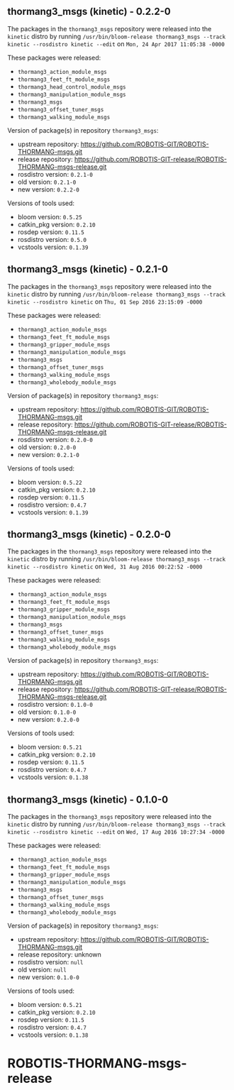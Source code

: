 ## thormang3_msgs (kinetic) - 0.2.2-0

The packages in the `thormang3_msgs` repository were released into the `kinetic` distro by running `/usr/bin/bloom-release thormang3_msgs --track kinetic --rosdistro kinetic --edit` on `Mon, 24 Apr 2017 11:05:38 -0000`

These packages were released:
- `thormang3_action_module_msgs`
- `thormang3_feet_ft_module_msgs`
- `thormang3_head_control_module_msgs`
- `thormang3_manipulation_module_msgs`
- `thormang3_msgs`
- `thormang3_offset_tuner_msgs`
- `thormang3_walking_module_msgs`

Version of package(s) in repository `thormang3_msgs`:

- upstream repository: https://github.com/ROBOTIS-GIT/ROBOTIS-THORMANG-msgs.git
- release repository: https://github.com/ROBOTIS-GIT-release/ROBOTIS-THORMANG-msgs-release.git
- rosdistro version: `0.2.1-0`
- old version: `0.2.1-0`
- new version: `0.2.2-0`

Versions of tools used:

- bloom version: `0.5.25`
- catkin_pkg version: `0.2.10`
- rosdep version: `0.11.5`
- rosdistro version: `0.5.0`
- vcstools version: `0.1.39`


## thormang3_msgs (kinetic) - 0.2.1-0

The packages in the `thormang3_msgs` repository were released into the `kinetic` distro by running `/usr/bin/bloom-release thormang3_msgs --track kinetic --rosdistro kinetic` on `Thu, 01 Sep 2016 23:15:09 -0000`

These packages were released:
- `thormang3_action_module_msgs`
- `thormang3_feet_ft_module_msgs`
- `thormang3_gripper_module_msgs`
- `thormang3_manipulation_module_msgs`
- `thormang3_msgs`
- `thormang3_offset_tuner_msgs`
- `thormang3_walking_module_msgs`
- `thormang3_wholebody_module_msgs`

Version of package(s) in repository `thormang3_msgs`:

- upstream repository: https://github.com/ROBOTIS-GIT/ROBOTIS-THORMANG-msgs.git
- release repository: https://github.com/ROBOTIS-GIT-release/ROBOTIS-THORMANG-msgs-release.git
- rosdistro version: `0.2.0-0`
- old version: `0.2.0-0`
- new version: `0.2.1-0`

Versions of tools used:

- bloom version: `0.5.22`
- catkin_pkg version: `0.2.10`
- rosdep version: `0.11.5`
- rosdistro version: `0.4.7`
- vcstools version: `0.1.39`


## thormang3_msgs (kinetic) - 0.2.0-0

The packages in the `thormang3_msgs` repository were released into the `kinetic` distro by running `/usr/bin/bloom-release thormang3_msgs --track kinetic --rosdistro kinetic` on `Wed, 31 Aug 2016 00:22:52 -0000`

These packages were released:
- `thormang3_action_module_msgs`
- `thormang3_feet_ft_module_msgs`
- `thormang3_gripper_module_msgs`
- `thormang3_manipulation_module_msgs`
- `thormang3_msgs`
- `thormang3_offset_tuner_msgs`
- `thormang3_walking_module_msgs`
- `thormang3_wholebody_module_msgs`

Version of package(s) in repository `thormang3_msgs`:

- upstream repository: https://github.com/ROBOTIS-GIT/ROBOTIS-THORMANG-msgs.git
- release repository: https://github.com/ROBOTIS-GIT-release/ROBOTIS-THORMANG-msgs-release.git
- rosdistro version: `0.1.0-0`
- old version: `0.1.0-0`
- new version: `0.2.0-0`

Versions of tools used:

- bloom version: `0.5.21`
- catkin_pkg version: `0.2.10`
- rosdep version: `0.11.5`
- rosdistro version: `0.4.7`
- vcstools version: `0.1.38`


## thormang3_msgs (kinetic) - 0.1.0-0

The packages in the `thormang3_msgs` repository were released into the `kinetic` distro by running `/usr/bin/bloom-release thormang3_msgs --track kinetic --rosdistro kinetic --edit` on `Wed, 17 Aug 2016 10:27:34 -0000`

These packages were released:
- `thormang3_action_module_msgs`
- `thormang3_feet_ft_module_msgs`
- `thormang3_gripper_module_msgs`
- `thormang3_manipulation_module_msgs`
- `thormang3_msgs`
- `thormang3_offset_tuner_msgs`
- `thormang3_walking_module_msgs`
- `thormang3_wholebody_module_msgs`

Version of package(s) in repository `thormang3_msgs`:

- upstream repository: https://github.com/ROBOTIS-GIT/ROBOTIS-THORMANG-msgs.git
- release repository: unknown
- rosdistro version: `null`
- old version: `null`
- new version: `0.1.0-0`

Versions of tools used:

- bloom version: `0.5.21`
- catkin_pkg version: `0.2.10`
- rosdep version: `0.11.5`
- rosdistro version: `0.4.7`
- vcstools version: `0.1.38`


# ROBOTIS-THORMANG-msgs-release
